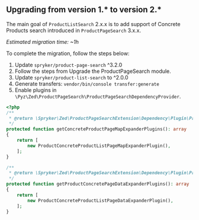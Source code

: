 

## Upgrading from version 1.* to version 2.*

The main goal of `ProductListSearch` 2.x.x is to add support of Concrete Products search introduced in `ProductPageSearch` 3.x.x.

*Estimated migration time: ~1h*

To complete the migration, follow the steps below:

1. Update `spryker/product-page-search` ^3.2.0
2. Follow the steps from Upgrade the ProductPageSearch module.
3. Update `spryker/product-list-search` to ^2.0.0
4. Generate transfers:
`vendor/bin/console transfer:generate`
5. Enable plugins in `\Pyz\Zed\ProductPageSearch\ProductPageSearchDependencyProvider`.

```php
<?php
/**
 * @return \Spryker\Zed\ProductPageSearchExtension\Dependency\Plugin\ProductConcretePageMapExpanderPluginInterface[]
 */
protected function getConcreteProductPageMapExpanderPlugins(): array
{
	return [
		new ProductConcreteProductListPageMapExpanderPlugin(),
	];
}

/**
 * @return \Spryker\Zed\ProductPageSearchExtension\Dependency\Plugin\ProductConcretePageDataExpanderPluginInterface[]
 */
protected function getProductConcretePageDataExpanderPlugins(): array
{
	return [
		new ProductConcreteProductListPageDataExpanderPlugin(),
	];
}
```
